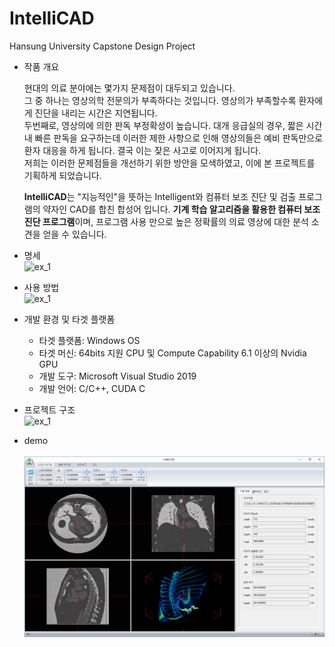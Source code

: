 # IntelliCAD
Hansung University Capstone Design Project

- 작품 개요<br>

  현대의 의료 분야에는 몇가지 문제점이 대두되고 있습니다.<br>
  그 중 하나는 영상의학 전문의가 부족하다는 것입니다. 
  영상의가 부족할수록 환자에게 진단을 내리는 시간은 지연됩니다.<br>
  두번째로, 영상의에 의한 판독 부정확성이 높습니다. 
  대개 응급실의 경우, 짧은 시간 내 빠른 판독을 요구하는데 이러한 제한 사항으로 인해 영상의들은 예비 판독만으로 환자 대응을 하게 됩니다.
  결국 이는 잦은 사고로 이어지게 됩니다.<br>
  저희는 이러한 문제점들을 개선하기 위한 방안을 모색하였고, 이에 본 프로젝트를 기획하게 되었습니다.<br>
  
  **IntelliCAD**는 "지능적인"을 뜻하는 Intelligent와 컴퓨터 보조 진단 및 검출 프로그램의 약자인 CAD를 합친 합성어 입니다.
  **기계 학습 알고리즘을 활용한 컴퓨터 보조 진단 프로그램**이며, 프로그램 사용 만으로 높은 정확률의 의료 영상에 대한 분석 소견을 얻을 수 있습니다.

- 명세<br>
![ex_1](./demo/specification.png)

- 사용 방법<br>
![ex_1](./demo/usage.png)

- 개발 환경 및 타겟 플랫폼<br>

  - 타겟 플랫폼: Windows OS
  - 타겟 머신: 64bits 지원 CPU 및 Compute Capability 6.1 이상의 Nvidia GPU
  - 개발 도구: Microsoft Visual Studio 2019
  - 개발 언어: C/C++, CUDA C

- 프로젝트 구조<br>
![ex_1](./demo/chart.png)

- demo<br><br>
![ex_1](./demo/demo.PNG)
